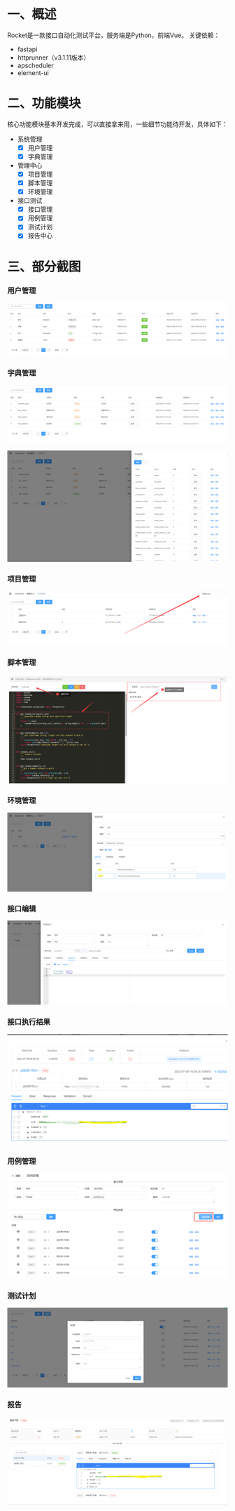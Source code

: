 # 一、概述

Rocket是一款接口自动化测试平台，服务端是Python，前端Vue。
关键依赖：
- fastapi
- httprunner（v3.1.11版本）
- apscheduler
- element-ui

# 二、功能模块
核心功能模块基本开发完成，可以直接拿来用，一些细节功能待开发，具体如下：
- 系统管理
    - [x] 用户管理
    - [x] 字典管理
- 管理中心
    - [x] 项目管理
    - [x] 脚本管理
    - [x] 环境管理
- 接口测试
    - [x] 接口管理
    - [x] 用例管理
    - [x] 测试计划
    - [x] 报告中心
    
# 三、部分截图
### 用户管理

![image-20230708232712871](img\image-20230708232712871.png)

### 字典管理
![image-20230708232748431](img\image-20230708232748431.png)

![image-20230708232920980](img\image-20230708232920980.png)

### 项目管理
![image-20230708233120642](img\image-20230708233120642.png)

### 脚本管理

![image-20230708233452330](img\image-20230708233452330.png)

### 环境管理

![image-20230708234014676](img\image-20230708234014676.png)

### 接口编辑

![image-20230708235228754](img\image-20230708235228754.png)

### 接口执行结果

![image-20230709001024599](img\image-20230709001024599.png)

### 用例管理

![image-20230709001943435](img\image-20230709001943435.png)

### 测试计划

![image-20230709002326745](img\image-20230709002326745.png)

### 报告

![image-20230709002630635](img\image-20230709002630635.png)